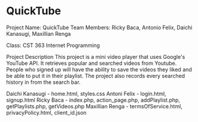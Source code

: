 # QuickTube
Project Name: QuickTube 
Team Members: Ricky Baca, Antonio Felix, Daichi Kanasugi, Maxillian Renga 


Class: CST 363 Internet Programming 

Project Description
This project is a mini video player that uses Google's YouTube API. It retrieves popular and searched videos
from Youtube. People who signed up will have the ability to save the videos they liked and be able to put it in their playlist.
The project also records every searched history in from the search bar. 

Daichi Kanasugi - home.html, styles.css 
Antoni Felix - login.html, signup.html 
Ricky Baca - index.php, action_page.php, addPlaylist.php, getPlaylists.php, getVideos.php 
Maxillian Renga - termsOfService.html, privacyPolicy.html, client_id.json <br>


